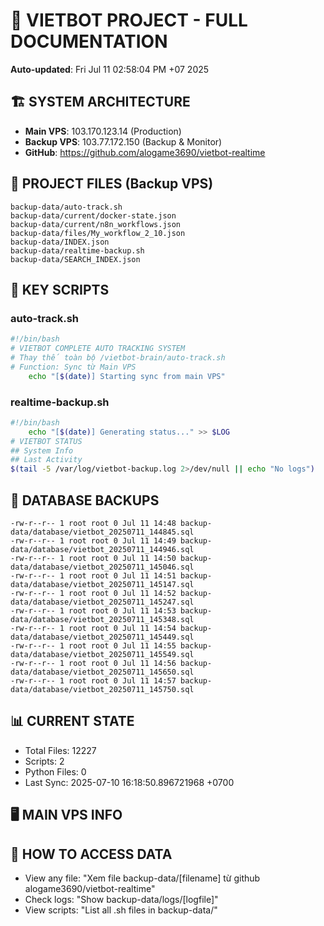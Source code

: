 # 🤖 VIETBOT PROJECT - FULL DOCUMENTATION
**Auto-updated**: Fri Jul 11 02:58:04 PM +07 2025

## 🏗️ SYSTEM ARCHITECTURE
- **Main VPS**: 103.170.123.14 (Production)
- **Backup VPS**: 103.77.172.150 (Backup & Monitor)
- **GitHub**: https://github.com/alogame3690/vietbot-realtime

## 📁 PROJECT FILES (Backup VPS)
```
backup-data/auto-track.sh
backup-data/current/docker-state.json
backup-data/current/n8n_workflows.json
backup-data/files/My_workflow_2_10.json
backup-data/INDEX.json
backup-data/realtime-backup.sh
backup-data/SEARCH_INDEX.json
```

## 🔧 KEY SCRIPTS
### auto-track.sh
```bash
#!/bin/bash
# VIETBOT COMPLETE AUTO TRACKING SYSTEM
# Thay thế toàn bộ /vietbot-brain/auto-track.sh
# Function: Sync từ Main VPS
    echo "[$(date)] Starting sync from main VPS"
```
### realtime-backup.sh
```bash
#!/bin/bash
    echo "[$(date)] Generating status..." >> $LOG
# VIETBOT STATUS
## System Info
## Last Activity
$(tail -5 /var/log/vietbot-backup.log 2>/dev/null || echo "No logs")
```

## 💾 DATABASE BACKUPS
```
-rw-r--r-- 1 root root 0 Jul 11 14:48 backup-data/database/vietbot_20250711_144845.sql
-rw-r--r-- 1 root root 0 Jul 11 14:49 backup-data/database/vietbot_20250711_144946.sql
-rw-r--r-- 1 root root 0 Jul 11 14:50 backup-data/database/vietbot_20250711_145046.sql
-rw-r--r-- 1 root root 0 Jul 11 14:51 backup-data/database/vietbot_20250711_145147.sql
-rw-r--r-- 1 root root 0 Jul 11 14:52 backup-data/database/vietbot_20250711_145247.sql
-rw-r--r-- 1 root root 0 Jul 11 14:53 backup-data/database/vietbot_20250711_145348.sql
-rw-r--r-- 1 root root 0 Jul 11 14:54 backup-data/database/vietbot_20250711_145449.sql
-rw-r--r-- 1 root root 0 Jul 11 14:55 backup-data/database/vietbot_20250711_145549.sql
-rw-r--r-- 1 root root 0 Jul 11 14:56 backup-data/database/vietbot_20250711_145650.sql
-rw-r--r-- 1 root root 0 Jul 11 14:57 backup-data/database/vietbot_20250711_145750.sql
```

## 📊 CURRENT STATE
- Total Files: 12227
- Scripts: 2
- Python Files: 0
- Last Sync: 2025-07-10 16:18:50.896721968 +0700

## 🖥️ MAIN VPS INFO


## 🚨 HOW TO ACCESS DATA
- View any file: "Xem file backup-data/[filename] từ github alogame3690/vietbot-realtime"
- Check logs: "Show backup-data/logs/[logfile]"
- View scripts: "List all .sh files in backup-data/"
